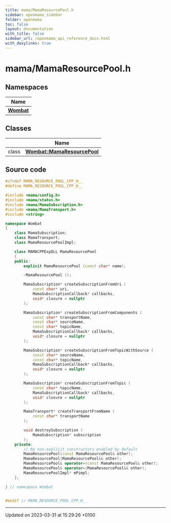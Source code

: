 ```yaml
---
title: mama/MamaResourcePool.h
sidebar: openmama_sidebar
folder: openmama
toc: false
layout: documentation
with_title: false
sidebar_url: /openmama_api_reference_docs.html
with_doxylinks: true
---
```


# mama/MamaResourcePool.h



## Namespaces

| Name           |
| -------------- |
| **[Wombat](namespaceWombat.html)**  |

## Classes

|                | Name           |
| -------------- | -------------- |
| class | **[Wombat::MamaResourcePool](classWombat_1_1MamaResourcePool.html)**  |




## Source code

```cpp
#ifndef MAMA_RESOURCE_POOL_CPP_H__
#define MAMA_RESOURCE_POOL_CPP_H__

#include <mama/config.h>
#include <mama/status.h>
#include <mama/MamaSubscription.h>
#include <mama/MamaTransport.h>
#include <string>

namespace Wombat
{
    class MamaSubscription;
    class MamaTransport;
    class MamaResourcePoolImpl;

    class MAMACPPExpDLL MamaResourcePool
    {
    public:
        explicit MamaResourcePool (const char* name);

        ~MamaResourcePool ();

        MamaSubscription* createSubscriptionFromUri (
            const char* uri,
            MamaSubscriptionCallback* callbacks,
            void* closure = nullptr
        );

        MamaSubscription* createSubscriptionFromComponents (
            const char* transportName,
            const char* sourceName,
            const char* topicName,
            MamaSubscriptionCallback* callbacks,
            void* closure = nullptr
        );

        MamaSubscription* createSubscriptionFromTopicWithSource (
            const char* sourceName,
            const char* topicName,
            MamaSubscriptionCallback* callbacks,
            void* closure = nullptr
        );

        MamaSubscription* createSubscriptionFromTopic (
            const char* topicName,
            MamaSubscriptionCallback* callbacks,
            void* closure = nullptr
        );

        MamaTransport* createTransportFromName (
            const char* transportName
        );

        void destroySubscription (
            MamaSubscription* subscription
        );
    private:
        // No non-explicit constructors enabled by default
        MamaResourcePool(const MamaResourcePool& other);
        MamaResourcePool(MamaResourcePool&& other);
        MamaResourcePool& operator=(const MamaResourcePool& other);
        MamaResourcePool& operator=(MamaResourcePool&& other);
        MamaResourcePoolImpl* mPimpl;
    };

} // namespace Wombat


#endif // MAMA_RESOURCE_POOL_CPP_H__
```


-------------------------------

Updated on 2023-03-31 at 15:29:26 +0100
